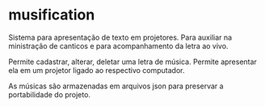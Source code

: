 # musification
Sistema para apresentação de texto em projetores.
Para auxiliar na ministração de canticos e para acompanhamento da letra ao vivo.

Permite cadastrar, alterar, deletar uma letra de música.
Permite apresentar ela em um projetor ligado ao respectivo computador.

As músicas são armazenadas em arquivos json para preservar a portabilidade do projeto.
